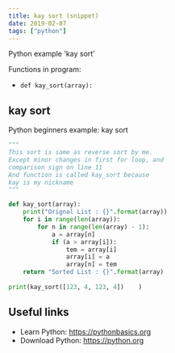 ```yaml
---
title: kay sort (snippet)
date: 2019-02-07
tags: ["python"]
---
```

Python example 'kay sort'

Functions in program: 
* `def kay_sort(array):`

## kay sort

Python beginners example: kay sort

```python
"""
This sort is same as reverse sort by me.
Except minor changes in first for loop, and
comparison sign on line 11
And function is called kay_sort because
kay is my nickname
"""

def kay_sort(array):
	print("Orignal List : {}".format(array))
	for i in range(len(array)):
		for n in range(len(array) - 1):
			a = array[n]
			if (a > array[i]):
				tem = array[i]
				array[i] = a 
				array[n] = tem 
	return "Sorted List : {}".format(array)			
	
print(kay_sort([123, 4, 123, 4])	)


```

## Useful links

- Learn Python: https://pythonbasics.org
- Download Python: https://python.org
